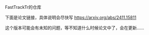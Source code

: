 FastTrackTr的仓库

下面是论文链接，具体说明会尽快写
https://arxiv.org/abs/2411.15811

这个版本可能会有未知的问题，等不知道什么时候论文中了，会在更新……


